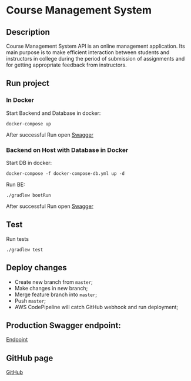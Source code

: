 # Course Management System

## Description
Course Management System API is an online management application. 
Its main purpose is to make efficient interaction between 
students and instructors in college during the period of submission of assignments and for getting appropriate feedback from instructors.

## Run project

### In Docker
Start Backend and Database in docker:
```
docker-compose up
```
After successful Run open [Swagger](http://localhost:8883/swagger)

### Backend on Host with Database in Docker

Start DB in docker:
```
docker-compose -f docker-compose-db.yml up -d
```

Run BE:
```
./gradlew bootRun
```
After successful Run open [Swagger](http://localhost:8882/swagger)

## Test
Run tests
```
./gradlew test
```

## Deploy changes
* Create new branch from `master`;
* Make changes in new branch;
* Merge feature branch into `master`;
* Push `master`;
* AWS CodePipeline will catch GitHub webhook and run deployment;

## Production Swagger endpoint:
[Endpoint](http://ec2-18-193-106-115.eu-central-1.compute.amazonaws.com:8088/swagger-ui/index.html)

## GitHub page
[GitHub](https://github.com/zakhar-kostyshyn/course_management_system)


